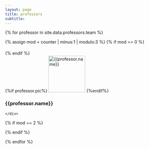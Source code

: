 ```yaml
---
layout: page
title: professors
subtitle: 
---
```


<div class="row">

  
{% for professor in site.data.professors.team %}
    <p hidden>{% increment counter %}</p>
    {% assign mod = counter | minus:1 | modulo:3 %}
    {% if mod == 0 %}<div class="row" style="margin-top:20px;">{% endif %}
    <div class="col-lg-4 col-lg-offset-0 col-md-4 col-md-offset-0 col-sm-6 col-sm-offset-3 col-xs-12">
    <div class="row">
      {%if professor.pic%}
       <img src="{{site.baseurl}}{{professor.pic}}" title="{{professor.name}}" alt="{{professor.name}}" class="img-circle center-block" width="120" height="120"/>
      {%endif%}
    </div>
    <div class="row">
      <h3 class="text-center">{{professor.name}}</h3>
    </div>
    <div class="row justify-content-center" >
        <div class="col-lg-4 col-md-4 col-sm-4 col-xs-4"> 
             <a href="https://7552-tallerii.slack.com" title="Slack">
              <span class="fa-stack fa-lg">
                <i class="fa fa-circle fa-stack-2x"></i>
                <i class="fa fa-slack fa-stack-1x fa-inverse"></i>
              </span>
            </a>
        </div>
        <div class="col-lg-4 col-md-4 col-sm-4 col-xs-4"> 
            <a href="https://github.com/{{professor.github}}" title="GitHub">
              <span class="fa-stack fa-lg">
                <i class="fa fa-circle fa-stack-2x"></i>
                <i class="fa fa-github fa-stack-1x fa-inverse"></i>
              </span>
            </a>
        </div>
        <div class="col-lg-4 col-md-4 col-sm-4 col-xs-4"> 
          <a href="mailto:{{professor.mail}}" title="Email">
			      <span class="fa-stack fa-lg">
				      <i class="fa fa-circle fa-stack-2x"></i>
				      <i class="fa fa-envelope fa-stack-1x fa-inverse"></i>
			      </span>
			    </a>
        </div>
      </div>
    
    </div>
  {% if mod == 2 %}</div>{% endif %}

{% endfor %}
</div>